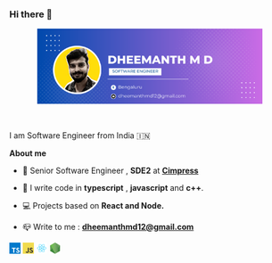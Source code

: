 ### Hi there 👋

<!--
**Dheemanth-gowda/Dheemanth-gowda** is a ✨ _special_ ✨ repository because its `README.md` (this file) appears on your GitHub profile.

Here are some ideas to get you started:

- 🔭 I’m currently working on ...
- 🌱 I’m currently learning ...
- 👯 I’m looking to collaborate on ...
- 🤔 I’m looking for help with ...
- 💬 Ask me about ...
- 📫 How to reach me: ...
- 😄 Pronouns: ...
- ⚡ Fun fact: ...
-->

<p align="center"><a href="https://dheemanth-gowda.github.io"><img width="80%" alt="Hello, I'm Dheemanth M D" src="header.png" /></a></p>

<br />

I am Software Engineer from India 🇮🇳

**About me**

- 💼 Senior Software Engineer , **SDE2** at **[Cimpress](http://cimpress.com/)**

- 📁 I write code in **typescript** , **javascript** and **c++**.

- 💻 Projects based on **React and Node.**

- 📪 Write to me : **dheemanthmd12@gmail.com**

<code><img height="20" alt="typescript" src="https://raw.githubusercontent.com/github/explore/80688e429a7d4ef2fca1e82350fe8e3517d3494d/topics/typescript/typescript.png"></code>
<code><img height="20" alt="javascript" src="https://raw.githubusercontent.com/github/explore/80688e429a7d4ef2fca1e82350fe8e3517d3494d/topics/javascript/javascript.png"></code>
<code><img height="20" alt="react" src="https://raw.githubusercontent.com/github/explore/80688e429a7d4ef2fca1e82350fe8e3517d3494d/topics/react/react.png"></code>
<code><img height="20" alt="nodejs" src="https://raw.githubusercontent.com/github/explore/80688e429a7d4ef2fca1e82350fe8e3517d3494d/topics/nodejs/nodejs.png"></code>    

<br />
<br />

